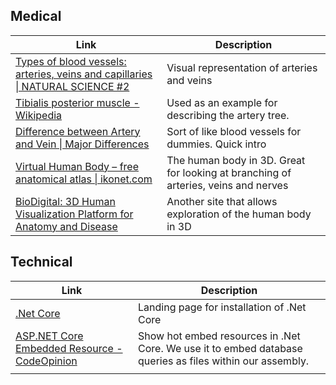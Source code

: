 ## Medical

| Link                                     | Description                              |
| ---------------------------------------- | ---------------------------------------- |
| [Types of blood vessels: arteries, veins and capillaries \| NATURAL SCIENCE #2](https://arts2science.wordpress.com/livingthings/people/circulatorysystem/veinsarteriescapillaries/) | Visual representation of arteries and veins |
| [Tibialis posterior muscle - Wikipedia](https://en.wikipedia.org/wiki/Tibialis_posterior_muscle) | Used as an example for describing the artery tree. |
| [Difference between Artery and Vein \| Major Differences](http://www.majordifferences.com/2013/02/difference-between-artery-and-vein.html#.WJBHbPnhAdW) | Sort of like blood vessels for dummies. Quick intro |
| [Virtual Human Body – free anatomical atlas \| ikonet.com](http://www.ikonet.com/en/health/virtual-human-body/virtualhumanbody.php) | The human body in 3D. Great for looking at branching of arteries, veins and nerves |
| [BioDigital: 3D Human Visualization Platform for Anatomy and Disease](https://www.biodigital.com/) | Another site that allows exploration of the human body in 3D |



## Technical

| Link                                     | Description                              |
| ---------------------------------------- | ---------------------------------------- |
| [.Net Core](https://www.microsoft.com/net/core#windowsvs2015) | Landing page for installation of .Net Core |
| [ASP.NET Core Embedded Resource - CodeOpinion](http://codeopinion.com/asp-net-core-embedded-resource/) | Show hot embed resources in .Net Core. We use it to embed  database queries as files within our assembly. |
|                                          |                                          |